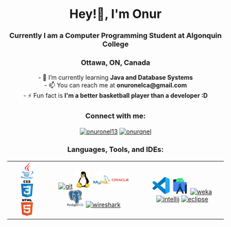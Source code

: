 <h1 align="center">Hey!👋, I'm Onur</h1>
<h3 align="center">Currently I am a Computer Programming Student at Algonquin College</h3>
<h3 align="center">Ottawa, ON, Canada</h3>

<p align="center">
- 🌱 I’m currently learning <strong>Java and Database Systems</strong><br>
- 📫 You can reach me at <strong>onuronelca@gmail.com</strong><br>
- ⚡ Fun fact is <strong>I'm a better basketball player than a developer :D</strong>
</p>

<h3 align="center">Connect with me:</h3>
<p align="center">
<a href="https://linkedin.com/in/onuronel13" target="blank"><img align="center" src="https://raw.githubusercontent.com/rahuldkjain/github-profile-readme-generator/master/src/images/icons/Social/linked-in-alt.svg" alt="onuronel13" height="30" width="40" /></a>
<a href="https://instagram.com/onurqnel" target="blank"><img align="center" src="https://raw.githubusercontent.com/rahuldkjain/github-profile-readme-generator/master/src/images/icons/Social/instagram.svg" alt="onurqnel" height="30" width="40" /></a>
</p>

<h3 align="center">Languages, Tools, and IDEs:</h3>
<table align="center">
    <tr>
        <td align="center">
            <a href="https://www.java.com" target="_blank" rel="noreferrer"><img src="https://raw.githubusercontent.com/devicons/devicon/master/icons/java/java-original.svg" alt="java" width="40" height="40"/></a> 
            <a href="https://www.w3schools.com/css/" target="_blank" rel="noreferrer"><img src="https://raw.githubusercontent.com/devicons/devicon/master/icons/css3/css3-original-wordmark.svg" alt="css3" width="40" height="40"/></a> 
            <a href="https://www.w3.org/html/" target="_blank" rel="noreferrer"><img src="https://raw.githubusercontent.com/devicons/devicon/master/icons/html5/html5-original-wordmark.svg" alt="html5" width="40" height="40"/></a>
        </td>
        <td align="center">
            <a href="https://git-scm.com/" target="_blank" rel="noreferrer"><img src="https://www.vectorlogo.zone/logos/git-scm/git-scm-icon.svg" alt="git" width="40" height="40"/></a>
            <a href="https://www.linux.org/" target="_blank" rel="noreferrer"><img src="https://raw.githubusercontent.com/devicons/devicon/master/icons/linux/linux-original.svg" alt="linux" width="40" height="40"/></a> 
            <a href="https://www.mysql.com/" target="_blank" rel="noreferrer"><img src="https://raw.githubusercontent.com/devicons/devicon/master/icons/mysql/mysql-original-wordmark.svg" alt="mysql" width="40" height="40"/></a> 
            <a href="https://www.oracle.com/" target="_blank" rel="noreferrer"><img src="https://raw.githubusercontent.com/devicons/devicon/master/icons/oracle/oracle-original.svg" alt="oracle" width="40" height="40"/></a> 
            <a href="https://www.postgresql.org" target="_blank" rel="noreferrer"><img src="https://raw.githubusercontent.com/devicons/devicon/master/icons/postgresql/postgresql-original-wordmark.svg" alt="postgresql" width="40" height="40"/></a> 
            <a href="https://www.wireshark.org/" target="_blank" rel="noreferrer"><img src="https://upload.wikimedia.org/wikipedia/commons/2/26/Wireshark_logo.png" alt="wireshark" width="40" height="40"/></a>
        </td>
        <td align="center">
            <a href="https://code.visualstudio.com/" target="_blank" rel="noreferrer"><img src="https://raw.githubusercontent.com/devicons/devicon/master/icons/vscode/vscode-original.svg" alt="vscode" width="40" height="40"/></a> 
            <a href="https://developer.android.com/studio" target="_blank" rel="noreferrer"><img src="https://raw.githubusercontent.com/devicons/devicon/master/icons/androidstudio/androidstudio-original.svg" alt="androidstudio" width="40" height="40"/></a> 
            <a href="https://www.cs.waikato.ac.nz/ml/weka/" target="_blank" rel="noreferrer"><img src="https://waikato.github.io/weka-site/images/weka.png" alt="weka" width="40" height="40"/></a>
            <a href="https://www.jetbrains.com/idea/" target="_blank" rel="noreferrer"><img src="https://yt3.googleusercontent.com/ytc/AL5GRJWZmqDfhQQI3dgTnZNxj5DDETFTW2y7fa7W2UfF4w=s900-c-k-c0x00ffffff-no-rj" alt="intellij" width="40" height="40"/></a> 
            <a href="https://www.eclipse.org/" target="_blank" rel="noreferrer"><img src="https://icons.iconarchive.com/icons/papirus-team/papirus-apps/128/eclipse-icon.png" alt="eclipse" width="40" height="40"/></a> 
        </td>
    </tr>
</table>
